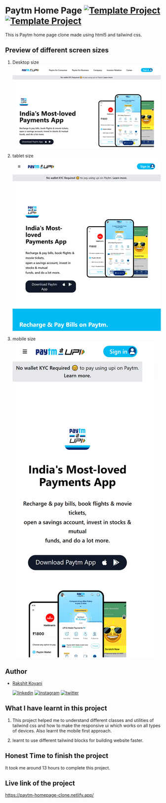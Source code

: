 # Paytm Home Page [![Template Project](https://img.shields.io/badge/Template-Project-blue)](http://www.gnu.org/licenses/agpl-3.0) [![Template Project](https://img.shields.io/badge/Technologies%20-HTML%2FTailwindCSS-brightgreen)](http://www.gnu.org/licenses/agpl-3.0)

This is Paytm home page clone made using html5 and tailwind css.

## Preview of different screen sizes

1. Desktop size
   ![desktop size](./ss/desktop.png)

2. tablet size
   ![tablet size](./ss/tablet.png)

3. mobile size
   ![mobile size](./ss/mobile%20size.png)

## Author

- [Rakshit Koyani](https://raw.githubusercontent.com/rakshitkoyani/Dancer-portfolio/main/Project-14.png)

  [![linkedin](https://img.shields.io/badge/LinkedIn-0077B5?style=for-the-badge&logo=linkedin&logoColor=white)](https://www.linkedin.com/in/rakshit-koyani-507040132/)
  [![instagram](https://img.shields.io/badge/Instagram-E4405F?style=for-the-badge&logo=instagram&logoColor=white)](https://www.instagram.com/rakshitkoyani/)
  [![twitter](https://img.shields.io/badge/Twitter-1DA1F2?style=for-the-badge&logo=twitter&logoColor=white)](https://www.twitter.com/rakshit_koyani)

## What I have learnt in this project

1. This project helped me to understand different classes and utilities of tailwind css and how to make the responsive ui which works on all types of devices. Also learnt the mobile first approach.

2. learnt to use different tailwind blocks for building website faster.

## Honest Time to finish the project

It took me around 13 hours to complete this project.

## Live link of the project

https://paytm-homepage-clone.netlify.app/
